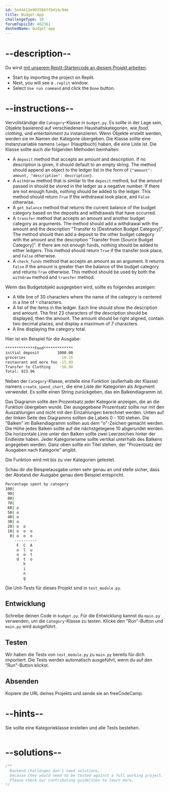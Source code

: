 ```yaml
---
id: 5e44413e903586ffb414c94e
title: Budget-App
challengeType: 10
forumTopicId: 462361
dashedName: budget-app
---
```


# --description--

Du wirst <a href="https://replit.com/github/topcoder-platform/boilerplate-budget-app" target="_blank" rel="noopener noreferrer nofollow">mit unserem Replit-Startercode an diesem Projekt arbeiten</a>.

-   Start by importing the project on Replit.
-   Next, you will see a `.replit` window.
-   Select `Use run command` and click the `Done` button.


# --instructions--

Vervollständige die `Category`-Klasse in `budget.py`. Es sollte in der Lage sein, Objekte basierend auf verschiedenen Haushaltskategorien, wie *food*, *clothing*, und *entertainment* zu instanziieren. Wenn Objekte erstellt werden, werden sie im Namen der Kategorie übergeben. Die Klasse sollte eine Instanzvariable namens `ledger` (Hauptbuch) haben, die eine Liste ist. Die Klasse sollte auch die folgenden Methoden beinhalten:

- A `deposit` method that accepts an amount and description. If no description is given, it should default to an empty string. The method should append an object to the ledger list in the form of `{"amount": amount, "description": description}`.
- A `withdraw` method that is similar to the `deposit` method, but the amount passed in should be stored in the ledger as a negative number. If there are not enough funds, nothing should be added to the ledger. This method should return `True` if the withdrawal took place, and `False` otherwise.
- A `get_balance` method that returns the current balance of the budget category based on the deposits and withdrawals that have occurred.
- A `transfer` method that accepts an amount and another budget category as arguments. The method should add a withdrawal with the amount and the description "Transfer to [Destination Budget Category]". The method should then add a deposit to the other budget category with the amount and the description "Transfer from [Source Budget Category]". If there are not enough funds, nothing should be added to either ledgers. This method should return `True` if the transfer took place, and `False` otherwise.
- A `check_funds` method that accepts an amount as an argument. It returns `False` if the amount is greater than the balance of the budget category and returns `True` otherwise. This method should be used by both the `withdraw` method and `transfer` method.

Wenn das Budgetobjekt ausgegeben wird, sollte es folgendes anzeigen:

- A title line of 30 characters where the name of the category is centered in a line of `*` characters.
- A list of the items in the ledger. Each line should show the description and amount. The first 23 characters of the description should be displayed, then the amount. The amount should be right aligned, contain two decimal places, and display a maximum of 7 characters.
- A line displaying the category total.

Hier ist ein Beispiel für die Ausgabe:

```bash
*************Food*************
initial deposit        1000.00
groceries               -10.15
restaurant and more foo -15.89
Transfer to Clothing    -50.00
Total: 923.96
```

Neben der `Category`-Klasse, erstelle eine Funktion (außerhalb der Klasse) namens `create_spend_chart`, die eine Liste der Kategorien als Argument verwendet. Es sollte einen String zurückgeben, das ein Balkendiagramm ist.

Das Diagramm sollte den Prozentsatz jeder Kategorie anzeigen, die an die Funktion übergeben wurde. Der ausgegebene Prozentsatz sollte nur mit den Auszahlungen und nicht mit den Einzahlungen berechnet werden. Unten auf der linken Seite des Diagramms sollten die Labels 0 - 100 stehen. Die "Balken" im Balkendiagramm sollten aus dem "o"-Zeichen gemacht werden. Die Höhe jedes Balken sollte auf die nächstgelegene 10 abgerundet werden. Die horizontale Linie unter den Balken sollte zwei Leerzeichen hinter der Endleiste haben. Jeder Kategoriename sollte vertikal unterhalb des Balkens angegeben werden. Ganz oben sollte ein Titel stehen, der "Prozentsatz der Ausgaben nach Kategorie" angibt.

Die Funktion wird mit bis zu vier Kategorien getestet.

Schau dir die Beispielausgabe unten sehr genau an und stelle sicher, dass der Abstand der Ausgabe genau dem Beispiel entspricht.

```bash
Percentage spent by category
100|          
 90|          
 80|          
 70|          
 60| o        
 50| o        
 40| o        
 30| o        
 20| o  o     
 10| o  o  o  
  0| o  o  o  
    ----------
     F  C  A  
     o  l  u  
     o  o  t  
     d  t  o  
        h     
        i     
        n     
        g     
```

Die Unit-Tests für dieses Projekt sind in `test_module.py`.

## Entwicklung

Schreibe deinen Code in `budget.py`. Für die Entwicklung kannst du `main.py` verwenden, um die `Category`-Klasse zu testen. Klicke den "Run"-Button und `main.py` wird ausgeführt.

## Testen

Wir haben die Tests von `test_module.py` zu `main.py` bereits für dich importiert. Die Tests werden automatisch ausgeführt, wenn du auf den "Run"-Button klickst.

## Absenden

Kopiere die URL deines Projekts und sende sie an freeCodeCamp.

# --hints--

Sie sollte eine Kategorieklasse erstellen und alle Tests bestehen.

```js

```

# --solutions--

```js
/**
  Backend challenges don't need solutions,
  because they would need to be tested against a full working project.
  Please check our contributing guidelines to learn more.
*/
```
